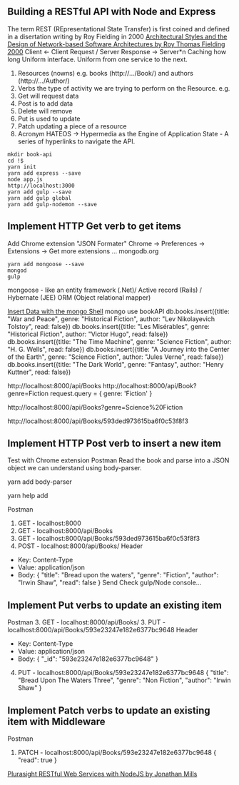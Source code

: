 ## Building a RESTful API with Node and Express
The term REST (REpresentational State Transfer) is first coined and defined in a disertation writing by Roy Fielding in 2000
[Architectural Styles and
the Design of Network-based Software Architectures by Roy Thomas Fielding 2000](http://www.ics.uci.edu/~fielding/pubs/dissertation/top.htm)
Client <- Client Request / Server Response -> Server*n
Caching how long 
Uniform interface. Uniform from one service to the next.
1. Resources (nowns)
  e.g. books (http://.../Book/) and authors (http://.../Author/)
2. Verbs the type of activity we are trying to perform on the Resource.
  e.g. 
  1. Get will request data
  2. Post is to add data
  3. Delete will remove
  4. Put is used to update
  5. Patch updating a piece of a resource
3. Acronym HATEOS -> Hypermedia as the Engine of Application State - A series of hyperlinks to navigate the API.

```
mkdir book-api
cd !$
yarn init
yarn add express --save
node app.js
http://localhost:3000
yarn add gulp --save
yarn add gulp global
yarn add gulp-nodemon --save
```

## Implement HTTP Get verb to get items
Add Chrome extension "JSON Formater"
  Chrome -> Preferences -> Extensions -> Get more extensions ...
mongodb.org
```
yarn add mongoose --save
mongod
gulp
```
mongoose - like an entity framework (.Net)/ Active record (Rails) / Hybernate (JEE) ORM (Object relational mapper)

[Insert Data with the mongo Shell](https://docs.mongodb.com/getting-started/shell/insert/)
mongo
use bookAPI
db.books.insert({title: "War and Peace", genre: "Historical Fiction", author: "Lev Nikolayevich Tolstoy", read: false})
db.books.insert({title: "Les Misérables", genre: "Historical Fiction", author: "Victor Hugo", read: false})
db.books.insert({title: "The Time Machine", genre: "Science Fiction", author: "H. G. Wells", read: false})
db.books.insert({title: "A Journey into the Center of the Earth", genre: "Science Fiction", author: "Jules Verne", read: false})
db.books.insert({title: "The Dark World", genre: "Fantasy", author: "Henry Kuttner", read: false})

http://localhost:8000/api/Books
http://localhost:8000/api/Book?genre=Fiction
  request.query = { genre: 'Fiction' }

http://localhost:8000/api/Books?genre=Science%20Fiction

http://localhost:8000/api/Books/593ded973615ba6f0c53f8f3

## Implement HTTP Post verb to insert a new item
Test with Chrome extension Postman
Read the book and parse into a JSON object we can understand using body-parser.

yarn add body-parser

yarn help add

Postman
1. GET - localhost:8000 
2. GET - localhost:8000/api/Books
3. GET - localhost:8000/api/Books/593ded973615ba6f0c53f8f3
3. POST - localhost:8000/api/Books/
  Header 
  - Key: Content-Type
  - Value: application/json
  - Body: {
"title": "Bread upon the waters",
"genre": "Fiction",
"author": "Irwin Shaw",
"read": false
}
Send
Check gulp/Node console...

## Implement Put verbs to update an existing item
Postman
3. GET - localhost:8000/api/Books/
3. PUT - localhost:8000/api/Books/593e23247e182e6377bc9648
  Header 
  - Key: Content-Type
  - Value: application/json
  - Body: {
  "_id": "593e23247e182e6377bc9648"
}
4. PUT - localhost:8000/api/Books/593e23247e182e6377bc9648
{
	"title": "Bread Upon The Waters Three",
	"genre": "Non Fiction",
	"author": "Irwin Shaw"
}

## Implement Patch verbs to update an existing item with Middleware
Postman
1. PATCH - localhost:8000/api/Books/593e23247e182e6377bc9648
{
	"read": true
}


[Plurasight RESTful Web Services with NodeJS by Jonathan Mills](https://app.pluralsight.com/player?course=node-js-express-rest-web-services&author=jonathan-mills&name=node-js-express-rest-web-services-m4&clip=1)

